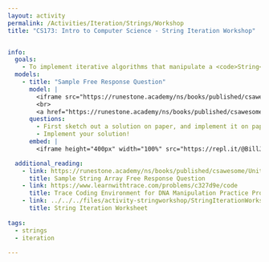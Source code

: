 ```yaml
---
layout: activity
permalink: /Activities/Iteration/Strings/Workshop
title: "CS173: Intro to Computer Science - String Iteration Workshop"


info:
  goals: 
    - To implement iterative algorithms that manipulate a <code>String</code>.
  models:
    - title: "Sample Free Response Question"
      model: |
        <iframe src="https://runestone.academy/ns/books/published/csawesome/Unit4-Iteration/FRQstringScrambleA.html" width="100%" height="700" scrolling="yes"></iframe>
        <br>
        <a href="https://runestone.academy/ns/books/published/csawesome/Unit4-Iteration/FRQstringScrambleA.html">Sample Free Response Question</a>
      questions:
        - First sketch out a solution on paper, and implement it on paper with pseudocode.
        - Implement your solution!
      embed: |
        <iframe height="400px" width="100%" src="https://repl.it/@BillJr99/JavaFirstExample?lite=true" scrolling="no" frameborder="no" allowtransparency="true" allowfullscreen="true" sandbox="allow-forms allow-pointer-lock allow-popups allow-same-origin allow-scripts allow-modals"></iframe>  

  additional_reading:
    - link: https://runestone.academy/ns/books/published/csawesome/Unit4-Iteration/FRQstringScrambleA.html
      title: Sample String Array Free Response Question
    - link: https://www.learnwithtrace.com/problems/c327d9e/code
      title: Trace Coding Environment for DNA Manipulation Practice Problem
    - link: ../../../files/activity-stringworkshop/StringIterationWorkshopWorksheet.pdf
      title: String Iteration Worksheet
      
tags:
  - strings
  - iteration
  
---
```


